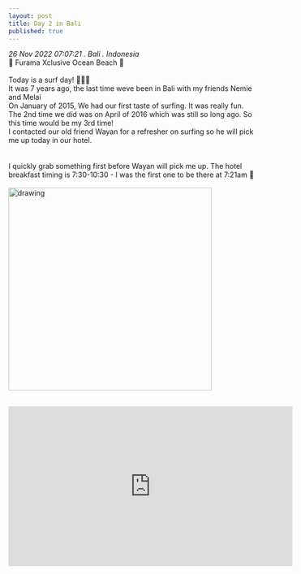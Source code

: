 ```yaml
---
layout: post
title: Day 2 in Bali
published: true
---
```

_26 Nov 2022 07:07:21 . Bali . Indonesia_
<br>
📍 Furama Xclusive Ocean Beach 📍
<br>
<br>
Today is a surf day! 🏄🏻‍♀️
<br>
It was 7 years ago, the last time weve been in Bali with my friends Nemie and Melai
<br>
On January of 2015, We had our first taste of surfing. It was really fun.
<br>
The 2nd time we did was on April of 2016 which was still so long ago. So this time would be my 3rd time!
<br>
I contacted our old friend Wayan for a refresher on surfing so he will pick me up today in our hotel.
<br>
<br>
<br>
I quickly grab something first before Wayan will pick me up. The hotel breakfast timing is 7:30-10:30 - I was the first one to be there at 7:21am 🤭
<br>
<br>
<img src="https://drive.google.com/uc?export=view&id=156Fj1qS4N_hAZYiEu5KTbYGkxuNzGQT0" alt="drawing" width="400"/>
<br>
<br>
<iframe width="560" height="315" src="https://www.youtube.com/embed/VgiF5giUKwE" frameborder="0" allow="accelerometer; autoplay; encrypted-media; gyroscope; picture-in-picture" allowfullscreen></iframe>
